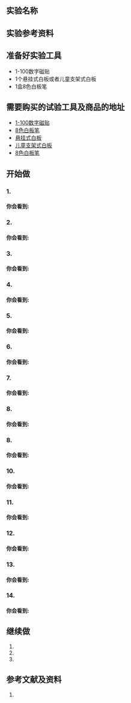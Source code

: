 ## 实验名称

## 实验参考资料


## 准备好实验工具

- 1-100数字磁贴
- 1个悬挂式白板或者儿童支架式白板
- 1盒8色白板笔


## 需要购买的试验工具及商品的地址

- [1-100数字磁贴](https://item.taobao.com/item.htm?spm=a1z0d.7625083.1998302264.6.5c5f4e69fPoYAz&id=45543068017)
- [8色白板笔](https://item.jd.com/11190087435.html)
- [悬挂式白板](https://item.jd.com/391826.html?extension_id=eyJhZCI6IjE0NzYiLCJjaCI6IjIiLCJza3UiOiI4NjkwNzI1IiwidHMiOiIxNTUzNDkxNTE5IiwidW5pcWlkIjoie1wiY2xpY2tfaWRcIjpcImI2YjgzZWRhLWI0YmUtNDNmOS1hYjZlLTZlODQ0NTM5YmMzNlwiLFwibWF0ZXJpYWxfaWRcIjpcIjM1NTc1MjQ5N1wiLFwicG9zX2lkXCI6XCIxNDc2XCIsXCJzaWRcIjpcIjUxY2RkNzAxLWU0MTAtNDY2Zi1hY2IzLTZlNDkwOGI1ZDMwOFwifSJ9&jd_pop=b6b83eda-b4be-43f9-ab6e-6e844539bc36&abt=0#crumb-wrap)
- [儿童支架式白板](https://item.jd.com/3460423.html)
- [8色白板笔](https://item.jd.com/11190087435.html)
 
## 开始做

### 1. 


#### 你会看到: 


### 2. 


#### 你会看到: 


### 3. 


#### 你会看到: 


### 4. 


#### 你会看到: 


### 5. 


#### 你会看到: 


### 6. 


#### 你会看到: 


### 7. 


#### 你会看到: 


### 8. 


#### 你会看到: 


### 8. 


#### 你会看到: 


### 10. 


#### 你会看到: 


### 11. 


#### 你会看到: 


### 12. 


#### 你会看到: 


### 13. 


#### 你会看到: 


### 14. 


#### 你会看到: 


## 继续做

1. 

2. 

3. 

## 参考文献及资料

1. 